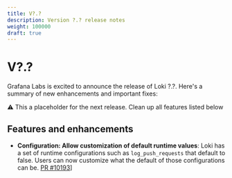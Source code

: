 ```yaml
---
title: V?.?
description: Version ?.? release notes
weight: 100000
draft: true
---
```


# V?.?
Grafana Labs is excited to announce the release of Loki ?.?. Here's a summary of new enhancements and important fixes:

:warning: This a placeholder for the next release. Clean up all features listed below

## Features and enhancements


-  **Configuration: Allow customization of default runtime values**: Loki has a set of runtime configurations such as `log_push_requests` that default to false. Users can now customize what the default of those configurations can be. [PR #10193](https://github.com/grafana/loki/pull/10193)]